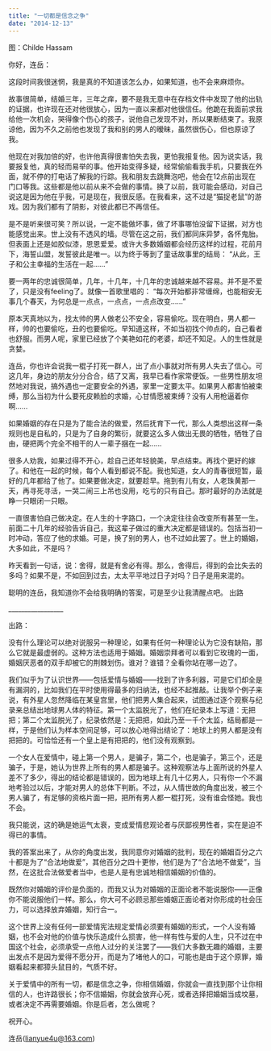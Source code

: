 ```yaml
---
title: "一切都是信念之争"
date: "2014-12-13"
---
```


图：Childe Hassam

你好，连岳：

这段时间我很迷惘，我是真的不知道该怎么办，如果知道，也不会来麻烦你。

故事很简单，结婚三年，三年之痒，要不是我无意中在存档文件中发现了他的出轨的证据，也许现在还对他很放心，因为一直以来都对他很信任。他跪在我面前求我给他一次机会，哭得像个伤心的孩子，说他自己发现不对，所以果断结束了。我原谅他，因为不久之前他也发现了我和别的男人的暧昧，虽然很伤心，但也原谅了我。

他现在对我加倍的好，也许他真得很害怕失去我，更怕我报复他。因为说实话，我要报复他，真的轻而易举的事。他开始变得多疑，经常偷偷看我手机，只要我在外面，就不停的打电话了解我的行踪。我和朋友去跳舞泡吧，他会在12点前出现在门口等我。这些都是他以前从来不会做的事情。换了以前，我可能会感动，对自己说这是因为他在乎我，可是现在，我很反感。在我看来，这不过是“猫捉老鼠”的游戏。因为我们都有了阴影，对彼此都已不再信任。

是不是听来很可笑？所以说，一定不能做坏事，做了坏事哪怕没留下证据，对方也能感觉出来。世上没有不透风的墙。尽管在这之前，我们都同床异梦，各怀鬼胎。但表面上还是如胶似漆，恩恩爱爱。或许大多数婚姻都会经历这样的过程，花前月下，海誓山盟，发誓彼此是唯一。以为终于等到了童话故事里的结局： “从此，王子和公主幸福的生活在一起……”

要一两年的忠诚很简单，几年，十几年，十几年的忠诚越来越不容易。并不是不爱了，只是没有feeling了。就像一首歌里唱的： “每次开始都非常缠绵，也能相安无事几个春天，为何总是一点点，一点点，一点点改变……”

原本天真地以为，找太帅的男人做老公不安全，容易偷吃。现在明白，男人都一样，帅的也要偷吃，丑的也要偷吃。早知道这样，不如当初找个帅点的，自己看者也舒服。而男人呢，家里已经放了个美艳如花的老婆，却还不知足。人的生性就是贪婪。

连岳，你也许会说我一棍子打死一群人，出了点小事就对所有男人失去了信心。可这几年，身边的朋友分分合合，结了又离，我早已看作家常便饭。一些男性朋友坦然地对我说，搞外遇也一定要安全的外遇，家里一定要太平。如果男人都害怕被束缚，那么当初为什么要死皮赖脸的求婚，心甘情愿被束缚？没有人用枪逼着你啊……

如果婚姻的存在只是为了能合法的做爱，然后抚育下一代，那么人类想出这样一条规则也是自私的，只是为了自身的繁衍，就要这么多人做出无畏的牺牲，牺牲了自由，硬把两个完全不相干的人一辈子捆在一起……

很多人劝我，如果过得不开心，趁自己还年轻貌美，早点结束。再找个更好的嫁了。和他在一起的时候，每个人看到都说不配。我也知道，女人的青春很短暂，最好的几年都给了他了。如果要做决定，就要趁早。拖到有儿有女，人老珠黄那一天，再寻死寻活，一哭二闹三上吊也没用，吃亏的只有自己。那时最好的办法就是睁一只眼闭一只眼。

一直很害怕自己做决定。在人生的十字路口，一个决定往往会改变所有甚至一生。前面二十几年的经验告诉自己，我这辈子做过的重大决定都是错误的。包括当初一时冲动，答应了他的求婚。可是，换了别的男人，也不过如此罢了。世上的婚姻，大多如此，不是吗？

昨天看到一句话，说：舍得，就是有舍必有得。那么，舍得后，得到的会比失去的多吗？如果不是，不如回到过去，太太平平地过日子对吗？日子是用来混的。

聪明的连岳，我知道你不会给我明确的答案，可是至少让我清醒点吧。 出路

\_\_\_\_\_\_\_\_\_\_\_\_\_\_\_\_\_  

出路：

没有什么理论可以绝对说服另一种理论，如果有任何一种理论认为它没有缺陷，那么它就是最虚弱的。这种方法也适用于婚姻。婚姻崇拜者可以看到它玫瑰的一面，婚姻厌恶者的双手却被它的荆棘划伤。谁对？谁错？全看你站在哪一边了。

我们似乎为了认识世界——包括爱情与婚姻——找到了许多利器，可是它们却全是有漏洞的，比如我们在平时使用得最多的归纳法，也经不起推敲。让我举个例子来说，有外星人忽然降临在某皇宫里，他们把男人集合起来，试图通过逐个观察与纪录来总结出地球男人体的特征。第一个太监脱光了，他们在纪录本上写道：无把把；第二个太监脱光了，纪录依然是：无把把，如此乃至一千个太监，结局都是一样，于是他们认为样本空间足够，可以放心地得出结论了：地球上的男人都是没有把把的。可恰恰还有一个皇上是有把把的，他们没有观察到。

一个女人在爱情中，碰上第一个男人，是骗子，第二个，也是骗子，第三个，还是骗子，于是，她认为世界上所有的男人都是骗子。这种观察法与上面所说的外星人差不了多少，得出的结论都是错误的，因为地球上有几十亿男人，只有你一个不漏地考验过以后，才能对男人的总体下判断。不过，从人情世故的角度出发，被三个男人骗了，有足够的资格片面一把，把所有男人都一棍打死，没有谁会怪她。我也不会。

我只能说，这的确是她运气太衰，变成爱情悲观论者与厌鄙视男性者，实在是迫不得已的事情。

我的答案出来了，从你的角度出发，我同意你对婚姻的批判，现在的婚姻百分之六十都是为了“合法地做爱”，其他百分之四十更惨，他们是为了“合法地不做爱”，当然，在这批合法做爱者当中，也是人是有忠诚地相信婚姻的价值的。

既然你对婚姻的评价是负面的，而我又认为对婚姻的正面论者不能说服你——正像你不能说服他们一样。那么，你大可不必顾忌那些婚姻正面论者对你形成的社会压力，可以选择放弃婚姻，知行合一。

这个世界上没有任何一部爱情宪法规定爱情必须要有婚姻的形式，一个人没有婚姻，也不会对他的价值与快乐造成什么损害，他一样有性与爱的人生，只不过在中国这个社会，必须承受一点他人过分的关注罢了——我们大多数无趣的婚姻，主要出发点不是因为爱得不愿分开，而是为了堵他人的口，可能也是由于这个原罪，婚姻看起来都獐头鼠目的，气质不好。

关于爱情中的所有一切，都是信念之争，你相信婚姻，你就会一直找到那个让你相信的人，也许路很长；你不信婚姻，你就会放弃心死，或者选择把婚姻当成坟墓，或者决定不再需要婚姻。你是后者，怎么做呢？

祝开心。

连岳(lianyue4u@163.com)
